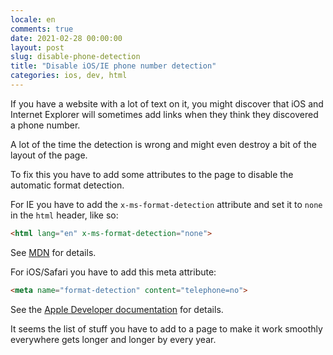 ```yaml
---
locale: en
comments: true
date: 2021-02-28 00:00:00
layout: post
slug: disable-phone-detection
title: "Disable iOS/IE phone number detection"
categories: ios, dev, html
---
```

If you have a website with a lot of text on it, you might discover that iOS and Internet Explorer will sometimes add links when they think they discovered a phone number.

A lot of the time the detection is wrong and might even destroy a bit of the layout of the page.

To fix this you have to add some attributes to the page to disable the automatic format detection.

For IE you have to add the `x-ms-format-detection` attribute and set it to `none` in the `html` header, like so:

```html
<html lang="en" x-ms-format-detection="none">
````

See [MDN](https://developer.mozilla.org/en-US/docs/Web/HTML/Global_attributes/x-ms-format-detection) for details.

For iOS/Safari you have to add this meta attribute:

```html
<meta name="format-detection" content="telephone=no">
```

See the [Apple Developer documentation](https://developer.apple.com/library/archive/documentation/AppleApplications/Reference/SafariHTMLRef/Articles/MetaTags.html#//apple_ref/doc/uid/TP40008193-SW1) for details.

It seems the list of stuff you have to add to a page to make it work smoothly everywhere gets longer and longer by every year.